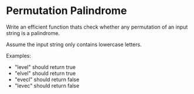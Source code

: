 # Permutation Palindrome

Write an efficient function thats check whether any permutation of an input string is a palindrome.

Assume the input string only contains lowercase letters.

Examples:

- "level" should return true
- "elvel" should return true
- "evecl" should return false
- "levec" should return false
